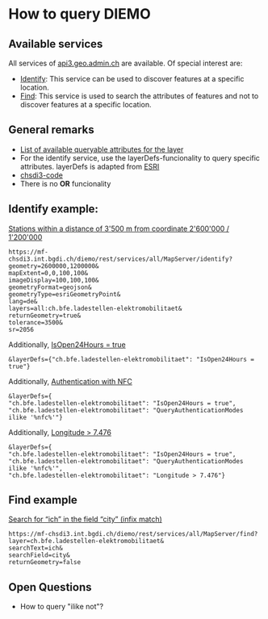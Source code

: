 # How to query DIEMO

## Available services

All services of [api3.geo.admin.ch](http://mf-chsdi3.int.bgdi.ch/diemo/services/sdiservices.html) are available. Of special interest are:
* [Identify](http://mf-chsdi3.int.bgdi.ch/diemo/services/sdiservices.html#identify-features): This service can be used to discover features at a specific location.
* [Find](http://mf-chsdi3.int.bgdi.ch/diemo/services/sdiservices.html#find): This service is used to search the attributes of features and not to discover features at a specific location.

## General remarks

* [List of available queryable attributes for the layer ](https://mf-chsdi3.int.bgdi.ch/diemo/rest/services/all/MapServer/ch.bfe.ladestellen-elektromobilitaet?lang=de)
* For the identify service, use the layerDefs-funcionality to query specific attributes. layerDefs is adapted from [ESRI](https://developers.arcgis.com/rest/services-reference/identify-map-service-.htm)
* [chsdi3-code](https://github.com/geoadmin/mf-chsdi3/pull/3185)
* There is no **OR** funcionality

## Identify example:

[Stations within a distance of 3'500 m from coordinate 2'600'000 / 1'200'000](https://mf-chsdi3.int.bgdi.ch/diemo/rest/services/all/MapServer/identify?geometry=2600000,1200000&mapExtent=0,0,100,100&imageDisplay=100,100,100&geometryFormat=geojson&geometryType=esriGeometryPoint&lang=fr&layers=all:ch.bfe.ladestellen-elektromobilitaet&returnGeometry=true&tolerance=3500&sr=2056)

```
https://mf-chsdi3.int.bgdi.ch/diemo/rest/services/all/MapServer/identify?
geometry=2600000,1200000&
mapExtent=0,0,100,100&
imageDisplay=100,100,100&
geometryFormat=geojson&
geometryType=esriGeometryPoint&
lang=de&
layers=all:ch.bfe.ladestellen-elektromobilitaet&
returnGeometry=true&
tolerance=3500&
sr=2056
```

Additionally, [IsOpen24Hours = true](https://mf-chsdi3.int.bgdi.ch/diemo/rest/services/all/MapServer/identify?geometry=2600000,1200000&mapExtent=0,0,100,100&imageDisplay=100,100,100&geometryFormat=geojson&geometryType=esriGeometryPoint&lang=fr&layers=all:ch.bfe.ladestellen-elektromobilitaet&returnGeometry=true&tolerance=3500&sr=2056&layerDefs={%22ch.bfe.ladestellen-elektromobilitaet%22:%22IsOpen24Hours%20=%20true%22})

```
&layerDefs={"ch.bfe.ladestellen-elektromobilitaet": "IsOpen24Hours = true"}
```
Additionally, [Authentication with NFC](https://mf-chsdi3.int.bgdi.ch/diemo/rest/services/all/MapServer/identify?geometry=2600000,1200000&mapExtent=0,0,100,100&imageDisplay=100,100,100&geometryFormat=geojson&geometryType=esriGeometryPoint&lang=fr&layers=all:ch.bfe.ladestellen-elektromobilitaet&returnGeometry=true&tolerance=3500&sr=2056&layerDefs={%22ch.bfe.ladestellen-elektromobilitaet%22:%20%22IsOpen24Hours%20=%20true%22,%20%22ch.bfe.ladestellen-elektromobilitaet%22:%22QueryAuthenticationModes%20ilike%20%27%nfc%%27%22})

```
&layerDefs={
"ch.bfe.ladestellen-elektromobilitaet": "IsOpen24Hours = true", 
"ch.bfe.ladestellen-elektromobilitaet": "QueryAuthenticationModes ilike '%nfc%'"}
```

Additionally, [Longitude > 7.476](https://mf-chsdi3.int.bgdi.ch/diemo/rest/services/all/MapServer/identify?geometry=2600000,1200000&mapExtent=0,0,100,100&imageDisplay=100,100,100&geometryFormat=geojson&geometryType=esriGeometryPoint&lang=fr&layers=all:ch.bfe.ladestellen-elektromobilitaet&returnGeometry=true&tolerance=3500&sr=2056&layerDefs={%22ch.bfe.ladestellen-elektromobilitaet%22:%20%22IsOpen24Hours%20=%20true%22,%20%22ch.bfe.ladestellen-elektromobilitaet%22:%22QueryAuthenticationModes%20ilike%20%27%nfc%%27%22,%20%22ch.bfe.ladestellen-elektromobilitaet%22:%22Longitude%20%3E%207.476%22})

```
&layerDefs={
"ch.bfe.ladestellen-elektromobilitaet": "IsOpen24Hours = true", 
"ch.bfe.ladestellen-elektromobilitaet": "QueryAuthenticationModes ilike '%nfc%'", 
"ch.bfe.ladestellen-elektromobilitaet": "Longitude > 7.476"}
```
## Find example

[Search for “ich” in the field “city” (infix match)](https://mf-chsdi3.int.bgdi.ch/diemo/rest/services/all/MapServer/find?layer=ch.bfe.ladestellen-elektromobilitaet&searchText=ich&searchField=city&returnGeometry=false)

```
https://mf-chsdi3.int.bgdi.ch/diemo/rest/services/all/MapServer/find?
layer=ch.bfe.ladestellen-elektromobilitaet&
searchText=ich&
searchField=city&
returnGeometry=false
```


## Open Questions
* How to query "ilike not"?
